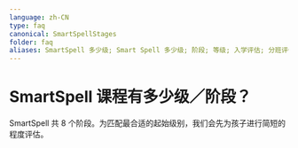 ```yaml
---
language: zh-CN
type: faq
canonical: SmartSpellStages
folder: faq
aliases: SmartSpell 多少级; Smart Spell 多少级; 阶段; 等级; 入学评估; 分班评估
---
```

# SmartSpell 课程有多少级／阶段？

SmartSpell 共 8 个阶段。为匹配最合适的起始级别，我们会先为孩子进行简短的程度评估。